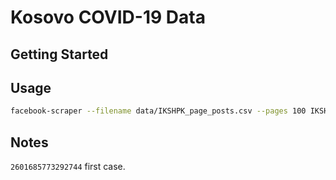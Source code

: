 # Kosovo COVID-19 Data

## Getting Started

## Usage

```.bash
facebook-scraper --filename data/IKSHPK_page_posts.csv --pages 100 IKSHPK
```

## Notes

`2601685773292744` first case.